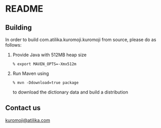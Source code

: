 README
======

Building
--------

In order to build com.atilika.kuromoji.kuromoji from source, please do as follows:

1. Provide Java with 512MB heap size

    `% export MAVEN_OPTS=-Xmx512m`
  
2. Run Maven using

    `% mvn -Ddownload=true package`

   to download the dictionary data and build a distribution


Contact us
----------

kuromoji@atilika.com

